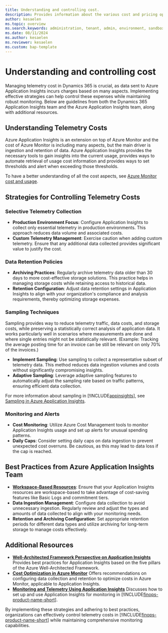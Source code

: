 ```yaml
---
title: Understanding and controlling cost.
description: Provides information about the various cost and pricing options.
author: kesaelen
ms.topic: overview
ms.search.keywords: administration, tenant, admin, environment, sandbox, telemetry
ms.date: 08/11/2024
ms.author: kesaelen
ms.reviewer: kesaelen
ms.custom: bap-template
---
```


# Understanding and controlling cost

Managing telemetry cost in Dynamics 365 is crucial, as data sent to Azure Application Insights incurs charges based on many aspects. Implementing effective strategies can help control these expenses while maintaining robust monitoring. Below are guidelines from both the Dynamics 365 Application Insights team and the Azure Application Insights team, along with additional resources.

## Understanding Telemetry Costs
Azure Application Insights is an extension on top of Azure Monitor and the cost of Azure Monitor is including many aspects, but the main driver is ingestion and retention of data. Azure Application Insights provides the necessary tools to gain insights into the current usage, provides ways to automate retrieval of usage cost information and provides ways to set thresholds and alert when exceeding those thresholds.

To have a better understanding of all the cost aspects, see [Azure Monitor cost and usage](https://learn.microsoft.com/azure/azure-monitor/cost-usage).

## Strategies for Controlling Telemetry Costs

### Selective Telemetry Collection

- **Production Environment Focus**: Configure Application Insights to collect only essential telemetry in production environments. This approach reduces data volume and associated costs.
- **Custom Telemetry Management**: Exercise caution when adding custom telemetry. Ensure that any additional data collected provides significant value to justify the cost.

### Data Retention Policies

- **Archiving Practices**: Regularly archive telemetry data older than 30 days to more cost-effective storage solutions. This practice helps in managing storage costs while retaining access to historical data.
- **Retention Configuration**: Adjust data retention settings in Application Insights to align with your organization's compliance and analysis requirements, thereby optimizing storage expenses.

### Sampling Techniques
Sampling provides way to reduce telemetry traffic, data costs, and storage costs, while preserving a statistically correct analysis of application data. It works particularly well in scenarios where measurements are done and where single entries might not be statistically relevant. (Example: Tracking the average posting time for an invoice can be still be relevant on only 70% of the invoices.)

- **Implement Sampling**: Use sampling to collect a representative subset of telemetry data. This method reduces data ingestion volumes and costs without significantly compromising insights.
- **Adaptive Sampling**: Leverage adaptive sampling features to automatically adjust the sampling rate based on traffic patterns, ensuring efficient data collection.

For more information about sampling in [!INCLUDE[appinsights](./includes/azure-application-insights-name.md)], see [Sampling in Azure Application Insights](https://learn.microsoft.com/en-us/azure/azure-monitor/app/sampling-classic-api).

### Monitoring and Alerts

- **Cost Monitoring**: Utilize Azure Cost Management tools to monitor Application Insights usage and set up alerts for unusual spending patterns.
- **Daily Caps**: Consider setting daily caps on data ingestion to prevent unexpected cost overruns. Be cautious, as this may lead to data loss if the cap is reached.

## Best Practices from Azure Application Insights Team

- **[Workspace-Based Resources](https://learn.microsoft.com/azure/azure-monitor/best-practices-cost)**: Ensure that your Application Insights resources are workspace-based to take advantage of cost-saving features like Basic Logs and commitment tiers. 
- **Data Ingestion Management**: Configure data collection to avoid unnecessary ingestion. Regularly review and adjust the types and amounts of data collected to align with your monitoring needs.
- **Retention and Archiving Configuration**: Set appropriate retention periods for different data types and utilize archiving for long-term storage to manage costs effectively.

## Additional Resources

- **[Well-Architected Framework Perspective on Application Insights](https://learn.microsoft.com/azure/well-architected/service-guides/application-insights)**
Provides best practices for Application Insights based on the five pillars of the Azure Well-Architected Framework. 
- **[Cost Optimization in Azure Monitor](https://learn.microsoft.com/azure/azure-monitor/best-practices-cost)**
Offers recommendations on configuring data collection and retention to optimize costs in Azure Monitor, applicable to Application Insights. 
- **[Monitoring and Telemetry Using Application Insights](https://learn.microsoft.com/dynamics365/fin-ops-core/dev-itpro/sysadmin/monitoring-and-telemetry-appinsights)**
Discusses how to set up and use Application Insights for monitoring in [!INCLUDE[finops-product-name-short](./includes/finops-product-name-short.md)].

By implementing these strategies and adhering to best practices, organizations can effectively control telemetry costs in [!INCLUDE[finops-product-name-short](./includes/finops-product-name-short.md)] while maintaining comprehensive monitoring capabilities.
